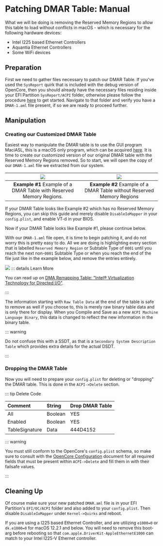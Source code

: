 # Patching DMAR Table: Manual

What we will be doing is removing the Reserved Memory Regions to allow this table to load without conflicts in macOS - which is necessary for the following hardware devices:
* Intel I225 based Ethernet Controllers
* Aquantia Ethernet Controllers
* Some WiFi devices

## Preparation

First we need to gather files necessary to patch our DMAR Table.  If you've used the `SysReport` quirk that is included with the debug version of OpenCore, then you should already have the necessary files residing inside your EFI Partition `SysReport/ACPI` folder, otherwise please follow the procedure [here](/Manual/dump.html#sysreport-quirk) to get started.  Navigate to that folder and verify you have a `DMAR-1.aml` file present, if so we are ready to proceed further.

## Manipulation

### Creating our Customized DMAR Table

Easiest way to manipulate the DMAR table is to use the GUI program MaciASL, this is a macOS only program, which can be acquired [here](https://github.com/acidanthera/MaciASL).  It is time to create our customized version of our original DMAR table with the Reserved Memory Regions removed.  So to start, we will open the copy of our `DMAR-1.aml` file we extracted from our system.

![](../../images/Universal/dmar-md/dmar-example-rmr.png) | ![](../../images/Universal/dmar-md/dmar-example-normr.png)
:-------------------------------:|:------------------:
**Example #1** Example of a DMAR Table with Reserved Memory Regions. | **Example #2** Example of a DMAR Table without Reserved Memory Regions

If your DMAR Table looks like Example #2 which has no Reserved Memory Regions, you can skip this guide and merely disable `DisableIoMapper` in your `config.plist`, and enable VT-d in your BIOS.

Now if your DMAR Table looks like Example #1, please continue below.

With our `DMAR-1.aml` file open, it is time to begin patching it, and do not worry this is pretty easy to do.  All we are doing is highlighting every section that is labelled `Reserved Memory Region` or Subtable Type of `0001` until you reach the next non-`0001` Subtable Type or when you reach the end of the file just like in the example below, and remove the entries entirely.

![](../../images/Universal/dmar-md/dmar-rmr-selected.png)
::: details Learn More

You can read up on [DMA Remapping Table: "Intel® Virtualization Technology for Directed I/O"](https://software.intel.com/content/dam/develop/external/us/en/documents-tps/vt-directed-io-spec.pdf).

:::

The information starting with `Raw Table Data` at the end of the table is safe to remove as well if you choose to, this is merely raw binary table data and is only there for display.  When you Compile and Save as a new `ACPI Machine Language Binary`, this data is changed to reflect the new information in the binary table.

::: warning

Do not confuse this with a SSDT, as that is a `Secondary System Description Table` which provides extra details for the actual DSDT.

:::

### Dropping the DMAR Table

Now you will need to prepare your `config.plist` for deleting or "dropping" the DMAR table.  This is done in the `ACPI->Delete` section.

::: tip Delete Code

| Comment        | String  | Drop DMAR Table |
| :------        | :------ | :-------------- |
| All            | Boolean | YES             |
| Enabled        | Boolean | YES             |
| TableSignature | Data    | 444D4152        |

::: warning

You must still conform to the OpenCore's `config.plist` schema, so make sure to consult with the [OpenCore Configuration](https://dortania.github.io/docs/release/Configuration.html) document for all required fields that must be present within `ACPI->Delete` and fill them in with their failsafe values.

:::

## Cleaning Up

Of course make sure your new patched `DMAR.aml` file is in your EFI Partition's `EFI/OC/ACPI` folder and also added to your `config.plist`.  Then disable `DisableIoMapper` under `Kernel->Quirks` and reboot.

If you are using a I225 based Ethernet Controller, and are utilizing `e1000=0` or `dk.e1000=0` for macOS 12.2.1 and below.  You will need to remove this boot-arg before rebooting so that `com.apple.DriverKit-AppleEthernetE1000` can match to your Intel I225-V Ethernet controller.
